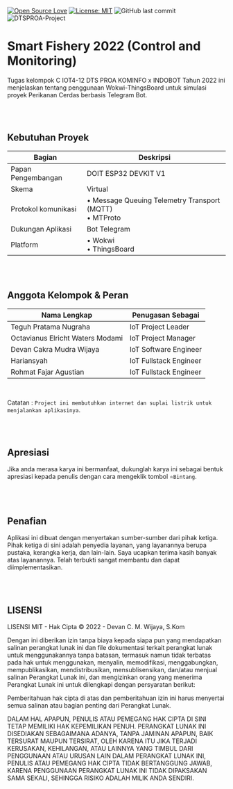 [![Open Source Love](https://badges.frapsoft.com/os/v1/open-source.svg?style=flat)](https://github.com/ellerbrock/open-source-badges/)
[![License: MIT](https://img.shields.io/badge/License-MIT-blue.svg?logo=github&color=%23F7DF1E)](https://opensource.org/licenses/MIT)
![GitHub last commit](https://img.shields.io/github/last-commit/devancakra/Simulation-Wokwi-ThingsBoard-Smart-Fishery-With-Bot-Telegram)
![DTSPROA-Project](https://img.shields.io/badge/Project-Digital%20Talent%20Scholarship%20Professional%20Academy%20-%2D%20KOMINFO-light.svg?style=flat&logo=arduino&logoColor=white&color=%23F7DF1E)

# Smart Fishery 2022 (Control and Monitoring)
Tugas kelompok C IOT4-12 DTS PROA KOMINFO x INDOBOT Tahun 2022 ini menjelaskan tentang penggunaan Wokwi-ThingsBoard untuk simulasi proyek Perikanan Cerdas berbasis Telegram Bot.

<br><br>

## Kebutuhan Proyek
| Bagian | Deskripsi |
| --- | --- |
| Papan Pengembangan | DOIT ESP32 DEVKIT V1 |
| Skema | Virtual |
| Protokol komunikasi | • Message Queuing Telemetry Transport (MQTT)<br>• MTProto |
| Dukungan Aplikasi | Bot Telegram |
| Platform | • Wokwi<br>• ThingsBoard |

<br><br>

## Anggota Kelompok & Peran
| Nama Lengkap | Penugasan Sebagai |
| --- | --- |
| Teguh Pratama Nugraha | IoT Project Leader |
| Octavianus Elricht Waters Modami | IoT Project Manager |
| Devan Cakra Mudra Wijaya | IoT Software Engineer |
| Hariansyah | IoT Fullstack Engineer |
| Rohmat Fajar Agustian | IoT Fullstack Engineer |

<br>

Catatan : ``` Project ini membutuhkan internet dan suplai listrik untuk menjalankan aplikasinya ```.

<br><br>

## Apresiasi
Jika anda merasa karya ini bermanfaat, dukunglah karya ini sebagai bentuk apresiasi kepada penulis dengan cara mengeklik tombol ``` ⭐Bintang ```.

<br><br>

## Penafian
Aplikasi ini dibuat dengan menyertakan sumber-sumber dari pihak ketiga. Pihak ketiga di sini adalah penyedia layanan, yang layanannya berupa pustaka, kerangka kerja, dan lain-lain. Saya ucapkan terima kasih banyak atas layanannya. Telah terbukti sangat membantu dan dapat diimplementasikan.

<br><br>

## LISENSI
LISENSI MIT - Hak Cipta © 2022 - Devan C. M. Wijaya, S.Kom

Dengan ini diberikan izin tanpa biaya kepada siapa pun yang mendapatkan salinan perangkat lunak ini dan file dokumentasi terkait perangkat lunak untuk menggunakannya tanpa batasan, termasuk namun tidak terbatas pada hak untuk menggunakan, menyalin, memodifikasi, menggabungkan, mempublikasikan, mendistribusikan, mensublisensikan, dan/atau menjual salinan Perangkat Lunak ini, dan mengizinkan orang yang menerima Perangkat Lunak ini untuk dilengkapi dengan persyaratan berikut:

Pemberitahuan hak cipta di atas dan pemberitahuan izin ini harus menyertai semua salinan atau bagian penting dari Perangkat Lunak.

DALAM HAL APAPUN, PENULIS ATAU PEMEGANG HAK CIPTA DI SINI TETAP MEMILIKI HAK KEPEMILIKAN PENUH. PERANGKAT LUNAK INI DISEDIAKAN SEBAGAIMANA ADANYA, TANPA JAMINAN APAPUN, BAIK TERSURAT MAUPUN TERSIRAT, OLEH KARENA ITU JIKA TERJADI KERUSAKAN, KEHILANGAN, ATAU LAINNYA YANG TIMBUL DARI PENGGUNAAN ATAU URUSAN LAIN DALAM PERANGKAT LUNAK INI, PENULIS ATAU PEMEGANG HAK CIPTA TIDAK BERTANGGUNG JAWAB, KARENA PENGGUNAAN PERANGKAT LUNAK INI TIDAK DIPAKSAKAN SAMA SEKALI, SEHINGGA RISIKO ADALAH MILIK ANDA SENDIRI.
